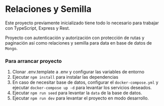 # Relaciones y Semilla

Este proyecto previamente inicializado tiene todo lo necesario para trabajar con TypeScript, Express y Rest.

Proyecto con autenticación y autorización con protección de rutas y paginación así como relaciones y semilla para data en base de datos de `Mongo`.

### Para arrancar proyecto

1. Clonar .env.template a .env y configurar las variables de entorno
2. Ejecutar `npm install` para instalar las dependencias
3. En caso de necesitar base de datos, configurar el `docker-compose.yml` y ejecutar `docker-compose up -d` para levantar los servicios deseados.
4. Ejecutar `npm run seed` para levantar la `data` de la base de datos.
5. Ejecutar `npm run dev` para levantar el proyecto en modo desarrollo.

